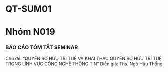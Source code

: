 # QT-SUM01
# Nhóm N019

### BÁO CÁO TÓM TẮT SEMINAR 
Chủ đề: “QUYỀN SỞ HỮU TRÍ TUỆ VÀ KHAI THÁC QUYỀN SỞ HỮU TRÍ TUỆ TRONG LĨNH VỰC CÔNG NGHỆ THÔNG TIN”
Diễn giả: Ths. Ngô Hữu Thống

